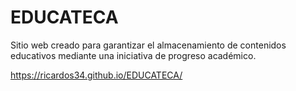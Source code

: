 # EDUCATECA

Sitio web creado para garantizar el almacenamiento de contenidos educativos mediante una iniciativa de progreso académico.

https://ricardos34.github.io/EDUCATECA/
